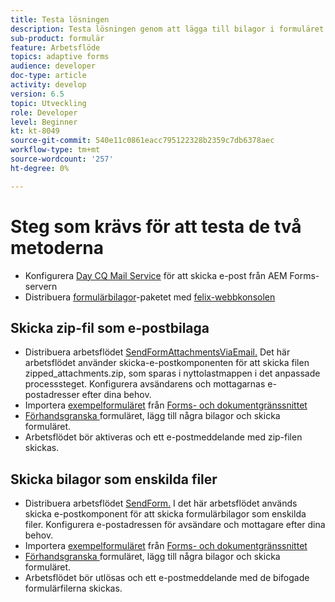 ```yaml
---
title: Testa lösningen
description: Testa lösningen genom att lägga till bilagor i formuläret och utlösa arbetsflödet för att skicka e-postmeddelandet.
sub-product: formulär
feature: Arbetsflöde
topics: adaptive forms
audience: developer
doc-type: article
activity: develop
version: 6.5
topic: Utveckling
role: Developer
level: Beginner
kt: kt-8049
source-git-commit: 540e11c0861eacc795122328b2359c7db6378aec
workflow-type: tm+mt
source-wordcount: '257'
ht-degree: 0%

---
```



# Steg som krävs för att testa de två metoderna

* Konfigurera [Day CQ Mail Service](https://experienceleague.adobe.com/docs/experience-manager-65/administering/operations/notification.html?lang=en#configuring-the-mail-service) för att skicka e-post från AEM Forms-servern
* Distribuera [formulärbilagor](assets/formattachments.formattachments.core-1.0-SNAPSHOT.jar)-paketet med [felix-webbkonsolen](http://localhost:4502/system/console/bundles)

## Skicka zip-fil som e-postbilaga



* Distribuera arbetsflödet [SendFormAttachmentsViaEmail.](assets/zipped-form-attachments-model.zip) Det här arbetsflödet använder skicka-e-postkomponenten för att skicka filen zipped_attachments.zip, som sparas i nyttolastmappen i det anpassade processsteget. Konfigurera avsändarens och mottagarnas e-postadresser efter dina behov.
* Importera [exempelformuläret](assets/zip-form-attachments-form.zip) från [Forms- och dokumentgränssnittet](http://localhost:4502/aem/forms.html/content/dam/formsanddocuments)
* [Förhandsgranska ](http://localhost:4502/content/dam/formsanddocuments/zippformattachments/jcr:content?wcmmode=disabled) formuläret, lägg till några bilagor och skicka formuläret.
* Arbetsflödet bör aktiveras och ett e-postmeddelande med zip-filen skickas.

## Skicka bilagor som enskilda filer

* Distribuera arbetsflödet [SendForm.](assets/send-form-attachments-model.zip) I det här arbetsflödet används skicka e-postkomponent för att skicka formulärbilagor som enskilda filer. Konfigurera e-postadressen för avsändare och mottagare efter dina behov.
* Importera [exempelformuläret](assets/send-list-attachments-form.zip) från [Forms- och dokumentgränssnittet](http://localhost:4502/aem/forms.html/content/dam/formsanddocuments)
* [Förhandsgranska ](http://localhost:4502/content/dam/formsanddocuments/sendlistofattachments/jcr:content?wcmmode=disabled) formuläret, lägg till några bilagor och skicka formuläret.
* Arbetsflödet bör utlösas och ett e-postmeddelande med de bifogade formulärfilerna skickas.
